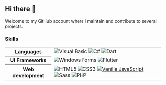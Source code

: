 ## Hi there :cherry_blossom:

Welcome to my GitHub account where I maintain and contribute to several projects.

### Skills

<table>
  <tr>
    <th>Languages</th>
    <td>
      <img alt="Visual Basic" src="https://img.shields.io/badge/-Visual%20Basic-blue">
      <img alt="C#" src="https://img.shields.io/badge/-C%23-239120?logo=c-sharp">
      <img alt="Dart" src="https://img.shields.io/badge/-Dart-0175C2?logo=dart">
    </td>
  </tr>
  </tr>
    <th>UI Frameworks</th>
    <td>
      <img alt="Windows Forms" src="https://img.shields.io/badge/-Windows%20Forms-666?logo=windows">
      <img alt="Flutter" src="https://img.shields.io/badge/-Flutter-02569B?logo=flutter">
    </td>
  </tr>
  </tr>
    <th>Web development</th>
    <td>
      <img alt="HTML5" src="https://img.shields.io/badge/-HTML5-E34F26?logo=html5&logoColor=white">
      <img alt="CSS3" src="https://img.shields.io/badge/-CSS3-1572B6?logo=css3&logoColor=white">
      <a href="http://vanilla-js.com/"><img alt="Vanilla JavaScript" src="https://img.shields.io/badge/-Vanilla_JavaScript-F7DF1E?logo=javascript&logoColor=black"></a>
      <img alt="Sass" src="https://img.shields.io/badge/-Sass-CC6699?logo=sass&logoColor=white">
      <img alt="PHP" src="https://img.shields.io/badge/-PHP-777BB4?logo=php&logoColor=white">
    </td>
  </tr>
</table>
